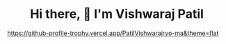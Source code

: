<h1 align="center">Hi there, 👋 I'm Vishwaraj Patil</h1>
                     

<!--
**PatilVishwaraj/PatilVishwaraj** is a ✨ _special_ ✨ repository because its `README.md` (this file) appears on your GitHub profile.

Here are some ideas to get you started:

- 🔭 I’m currently working on ...
- 🌱 I’m currently learning ...
- 👯 I’m looking to collaborate on ...
- 🤔 I’m looking for help with ...
- 💬 Ask me about MERN Stack,DSA
- 📫 How to reach me: ...
- 😄 Pronouns: ...
- ⚡ Fun fact: ...
-->


https://github-profile-trophy.vercel.app/PatilVishwarajryo-ma&theme=flat
